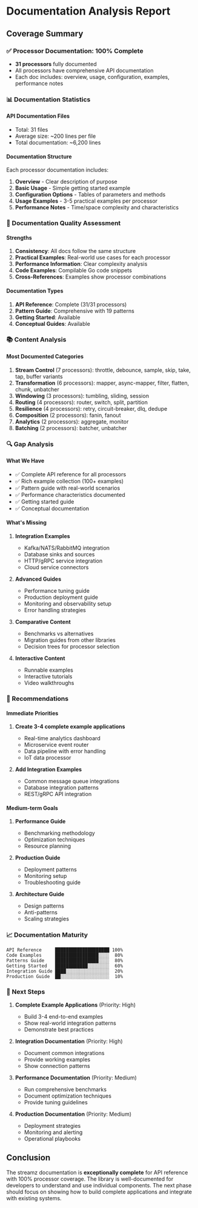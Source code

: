 # Documentation Analysis Report

## Coverage Summary

### ✅ Processor Documentation: 100% Complete
- **31 processors** fully documented
- All processors have comprehensive API documentation
- Each doc includes: overview, usage, configuration, examples, performance notes

### 📊 Documentation Statistics

#### API Documentation Files
- Total: 31 files
- Average size: ~200 lines per file
- Total documentation: ~6,200 lines

#### Documentation Structure
Each processor documentation includes:
1. **Overview** - Clear description of purpose
2. **Basic Usage** - Simple getting started example
3. **Configuration Options** - Tables of parameters and methods
4. **Usage Examples** - 3-5 practical examples per processor
5. **Performance Notes** - Time/space complexity and characteristics

### 🎯 Documentation Quality Assessment

#### Strengths
1. **Consistency**: All docs follow the same structure
2. **Practical Examples**: Real-world use cases for each processor
3. **Performance Information**: Clear complexity analysis
4. **Code Examples**: Compilable Go code snippets
5. **Cross-References**: Examples show processor combinations

#### Documentation Types
1. **API Reference**: Complete (31/31 processors)
2. **Pattern Guide**: Comprehensive with 19 patterns
3. **Getting Started**: Available
4. **Conceptual Guides**: Available

### 📚 Content Analysis

#### Most Documented Categories
1. **Stream Control** (7 processors): throttle, debounce, sample, skip, take, tap, buffer variants
2. **Transformation** (6 processors): mapper, async-mapper, filter, flatten, chunk, unbatcher
3. **Windowing** (3 processors): tumbling, sliding, session
4. **Routing** (4 processors): router, switch, split, partition
5. **Resilience** (4 processors): retry, circuit-breaker, dlq, dedupe
6. **Composition** (2 processors): fanin, fanout
7. **Analytics** (2 processors): aggregate, monitor
8. **Batching** (2 processors): batcher, unbatcher

### 🔍 Gap Analysis

#### What We Have
- ✅ Complete API reference for all processors
- ✅ Rich example collection (100+ examples)
- ✅ Pattern guide with real-world scenarios
- ✅ Performance characteristics documented
- ✅ Getting started guide
- ✅ Conceptual documentation

#### What's Missing
1. **Integration Examples**
   - Kafka/NATS/RabbitMQ integration
   - Database sinks and sources
   - HTTP/gRPC service integration
   - Cloud service connectors

2. **Advanced Guides**
   - Performance tuning guide
   - Production deployment guide
   - Monitoring and observability setup
   - Error handling strategies

3. **Comparative Content**
   - Benchmarks vs alternatives
   - Migration guides from other libraries
   - Decision trees for processor selection

4. **Interactive Content**
   - Runnable examples
   - Interactive tutorials
   - Video walkthroughs

### 🎯 Recommendations

#### Immediate Priorities
1. **Create 3-4 complete example applications**
   - Real-time analytics dashboard
   - Microservice event router
   - Data pipeline with error handling
   - IoT data processor

2. **Add Integration Examples**
   - Common message queue integrations
   - Database integration patterns
   - REST/gRPC API integration

#### Medium-term Goals
1. **Performance Guide**
   - Benchmarking methodology
   - Optimization techniques
   - Resource planning

2. **Production Guide**
   - Deployment patterns
   - Monitoring setup
   - Troubleshooting guide

3. **Architecture Guide**
   - Design patterns
   - Anti-patterns
   - Scaling strategies

### 📈 Documentation Maturity

```
API Reference     ████████████████████ 100%
Code Examples     ████████████████░░░░  80%
Patterns Guide    ████████████████░░░░  80%
Getting Started   ████████████░░░░░░░░  60%
Integration Guide ████░░░░░░░░░░░░░░░░  20%
Production Guide  ██░░░░░░░░░░░░░░░░░░  10%
```

### 🚀 Next Steps

1. **Complete Example Applications** (Priority: High)
   - Build 3-4 end-to-end examples
   - Show real-world integration patterns
   - Demonstrate best practices

2. **Integration Documentation** (Priority: High)
   - Document common integrations
   - Provide working examples
   - Show connection patterns

3. **Performance Documentation** (Priority: Medium)
   - Run comprehensive benchmarks
   - Document optimization techniques
   - Provide tuning guidelines

4. **Production Documentation** (Priority: Medium)
   - Deployment strategies
   - Monitoring and alerting
   - Operational playbooks

## Conclusion

The streamz documentation is **exceptionally complete** for API reference with 100% processor coverage. The library is well-documented for developers to understand and use individual components. The next phase should focus on showing how to build complete applications and integrate with existing systems.